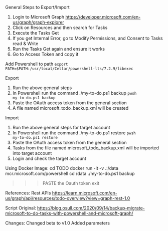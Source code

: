 General Steps to Export/Import

1. Login to Microsoft Graph https://developer.microsoft.com/en-us/graph/graph-explorer
2. Click on Resources and then search for Tasks
3. Execute the Tasks Get
4. If you get Internal Error, go to Modify Permissions, and Consent to Tasks read & Write
5. Run the Tasks Get again and ensure it works
6. Go to Access Token and copy it


Add Powershell to path
<code>export PATH=$PATH:/usr/local/Cellar/powershell-lts/7.2.9/libexec</code>


Export
1. Run the above general steps
2. In Powershell run the command ./my-to-do.ps1 backup
   <code>pwsh my-to-do.ps1 backup</code>
4. Paste the OAuth access token from the general section
5. A file named microsoft_todo_backup.xml will be created

Import

1. Run the above general steps for target account
2. In Powershell run the command ./my-to-do.ps1 restore
<code>pwsh my-to-do.ps1 restore</code>
4. Paste the OAuth access token from the general section
5. Tasks from the file named microsoft_todo_backup.xml will be imported into target account
6. Login and check the target account


Using Docker Image:
cd TODO
docker run -it -v .:/data mcr.microsoft.com/powershell 
cd /data
./my-to-do.ps1 backup
>>>PASTE the Oauth token
exit


References:
Rest APIs
https://learn.microsoft.com/en-us/graph/api/resources/todo-overview?view=graph-rest-1.0

Script Original:
https://blog.osull.com/2020/09/14/backup-migrate-microsoft-to-do-tasks-with-powershell-and-microsoft-graph/

Changes:
Changed beta to v1.0
Added parameters
